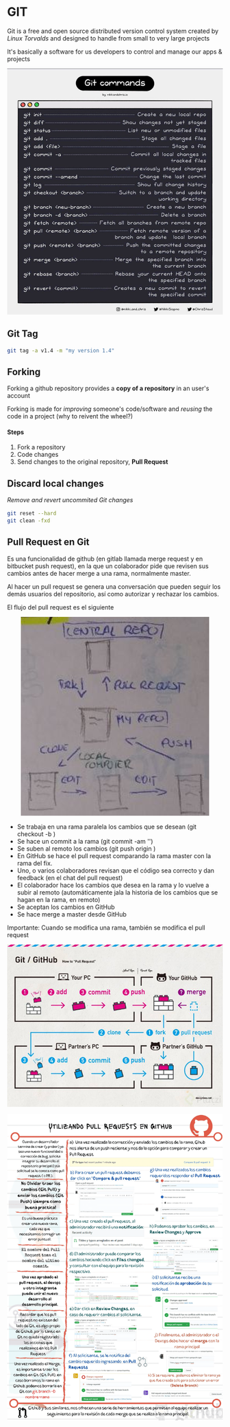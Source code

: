 # GIT
Git is a free and open source distributed version control system created by *Linux Torvalds* and designed to handle from small to very large projects

It's basically a software for us developers to control and manage our apps & projects

<p>
	<img src="../../img/gitCommands.jpeg" alt="Github Pull Request I">
</p>

## Git Tag
```sh
git tag -a v1.4 -m "my version 1.4"
```

## Forking
Forking a github repository provides a **copy of a repository** in an user's account

Forking is made for *improving* someone's code/software and *reusing* the code in a project (why to reivent the wheel?)

#### Steps
1. Fork a repository
2. Code changes
3. Send changes to the original repository, **Pull Request**

## Discard local changes 
*Remove and revert uncommited Git changes*
```sh
git reset --hard
git clean -fxd
```

## Pull Request en Git
Es una funcionalidad de github (en gitlab llamada merge request y en bitbucket push request), en la que un colaborador pide que revisen sus cambios antes de hacer merge a una rama, normalmente master.

Al hacer un pull request se genera una conversación que pueden seguir los demás usuarios del repositorio, así como autorizar y rechazar los cambios.

El flujo del pull request es el siguiente

<p align="center">
	<img src="../../img/pullrequest_1.png" alt="Github Pull Request II">
</p>

- Se trabaja en una rama paralela los cambios que se desean (git checkout -b <rama>)
- Se hace un commit a la rama (git commit -am '<Comentario>')
- Se suben al remoto los cambios (git push origin <rama>)
- En GitHub se hace el pull request comparando la rama master con la rama del fix.
- Uno, o varios colaboradores revisan que el código sea correcto y dan feedback (en el chat del pull request)
- El colaborador hace los cambios que desea en la rama y lo vuelve a subir al remoto (automáticamente jala la historia de los cambios que se hagan en la rama, en remoto)
- Se aceptan los cambios en GitHub
- Se hace merge a master desde GitHub

Importante: Cuando se modifica una rama, también se modifica el pull request

<p>
	<img src="../../img/githubPullRequest.jpg" alt="Github Pull Request I">
</p>

<p>
	<img src="../../img/pullRequestExplicado.png" alt="Github Pull Request II">
</p>